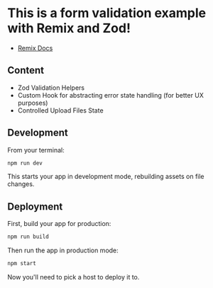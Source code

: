 # This is a form validation example with Remix and Zod!

- [Remix Docs](https://remix.run/docs)

## Content

- Zod Validation Helpers
- Custom Hook for abstracting error state handling (for better UX purposes)
- Controlled Upload Files State

## Development

From your terminal:

```sh
npm run dev
```

This starts your app in development mode, rebuilding assets on file changes.

## Deployment

First, build your app for production:

```sh
npm run build
```

Then run the app in production mode:

```sh
npm start
```

Now you'll need to pick a host to deploy it to.
